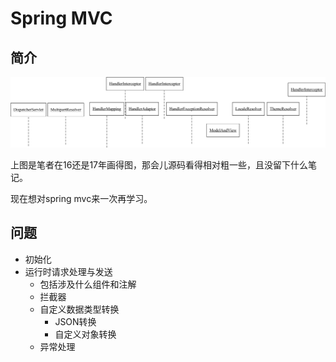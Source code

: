 # Spring MVC

## 简介

![ Mvc_Request_handling_timing_sequence ](Mvc_Request_handling_timing_sequence.png)

上图是笔者在16还是17年画得图，那会儿源码看得相对粗一些，且没留下什么笔记。

现在想对spring mvc来一次再学习。


## 问题

* 初始化
* 运行时请求处理与发送
    * 包括涉及什么组件和注解
    * 拦截器
    * 自定义数据类型转换
        * JSON转换
        * 自定义对象转换
    * 异常处理



